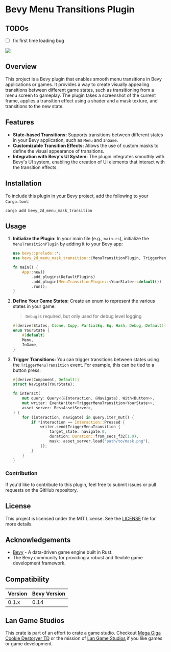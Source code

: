 # Bevy Menu Transitions Plugin

## TODOs

- [ ] fix first time loading bug

![](https://github.com/Lan-Game-Studios/bevy-2d-menu-mask-transitions/blob/main/docs/example-basic-long.gif)

## Overview

This project is a Bevy plugin that enables smooth menu transitions in Bevy applications or games. It provides a way to create visually appealing transitions between different game states, such as transitioning from a menu screen to gameplay. The plugin takes a screenshot of the current frame, applies a transition effect using a shader and a mask texture, and transitions to the new state.

## Features

- **State-based Transitions:** Supports transitions between different states in your Bevy application, such as `Menu` and `InGame`.
- **Customizable Transition Effects:** Allows the use of custom masks to define the visual appearance of transitions.
- **Integration with Bevy's UI System:** The plugin integrates smoothly with Bevy's UI system, enabling the creation of UI elements that interact with the transition effects.

## Installation

To include this plugin in your Bevy project, add the following to your `Cargo.toml`:

```shell
cargo add bevy_2d_menu_mask_transition
```

## Usage

1. **Initialize the Plugin:**
   In your main file (e.g., `main.rs`), initialize the `MenuTransitionPlugin` by adding it to your Bevy app:

   ```rust
   use bevy::prelude::*;
   use bevy_2d_menu_mask_transition::{MenuTransitionPlugin, TriggerMenuTransition};

   fn main() {
       App::new()
           .add_plugins(DefaultPlugins)
           .add_plugin(MenuTransitionPlugin::<YourState>::default())
           .run();
   }
   ```

2. **Define Your Game States:**
   Create an enum to represent the various states in your game:

   > `Debug` is required, but only used for debug level logging

   ```rust
   #[derive(States, Clone, Copy, PartialEq, Eq, Hash, Debug, Default)]
   enum YourState {
       #[default]
       Menu,
       InGame,
   }
   ```

3. **Trigger Transitions:**
   You can trigger transitions between states using the `TriggerMenuTransition` event. For example, this can be tied to a button press:

   ```rust
   #[derive(Component, Default)]
   struct Navigate(YourState);

   fn interact(
       mut query: Query<(&Interaction, &Navigate), With<Button>>,
       mut writer: EventWriter<TriggerMenuTransition<YourState>>,
       asset_server: Res<AssetServer>,
   ) {
       for (interaction, navigate) in query.iter_mut() {
           if *interaction == Interaction::Pressed {
               writer.send(TriggerMenuTransition {
                   target_state: navigate.0,
                   duration: Duration::from_secs_f32(1.0),
                   mask: asset_server.load("path/to/mask.png"),
               });
           }
       }
   }
   ```

### Contribution

If you'd like to contribute to this plugin, feel free to submit issues or pull requests on the GitHub repository.

## License

This project is licensed under the MIT License. See the [LICENSE](LICENSE.md) file for more details.

## Acknowledgements

- [Bevy](https://bevyengine.org/) - A data-driven game engine built in Rust.
- The Bevy community for providing a robust and flexible game development framework.


## Compatibility


| Version | Bevy Version |
|---------|--------------|
| 0.1.x   | 0.14         |

## Lan Game Studios

This crate is part of an effort to crate a game studio. Checkout 
[Mega Giga Cookie Destoryer TD](https://store.steampowered.com/app/2283070/Mega_Giga_Cookie_Destroyer_TD/) or
the mission of [Lan Game Studios](https://langamestudios.com) if you like games or game development.
